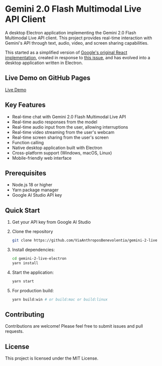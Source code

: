 # Gemini 2.0 Flash Multimodal Live API Client

A desktop Electron application implementing the Gemini 2.0 Flash Multimodal Live API client. This project provides real-time interaction with Gemini's API through text, audio, video, and screen sharing capabilities.

This started as a simplified version of [Google's original React implementation](https://github.com/google-gemini/multimodal-live-api-web-console), created in response to [this issue](https://github.com/google-gemini/multimodal-live-api-web-console/issues/19), and has evolved into a desktop application written in Electron.

## Live Demo on GitHub Pages

[Live Demo](https://https://jayreddin.github.io/JR-Gemini-AI-App-Live/client/index.html/)

## Key Features

- Real-time chat with Gemini 2.0 Flash Multimodal Live API
- Real-time audio responses from the model
- Real-time audio input from the user, allowing interruptions
- Real-time video streaming from the user's webcam
- Real-time screen sharing from the user's screen
- Function calling
- Native desktop application built with Electron
- Cross-platform support (Windows, macOS, Linux)
- Mobile-friendly web interface

## Prerequisites

- Node.js 18 or higher
- Yarn package manager
- Google AI Studio API key

## Quick Start

1. Get your API key from Google AI Studio
2. Clone the repository

   ```bash
   git clone https://github.com/ViaAnthroposBenevolentia/gemini-2-live-electron.git
   ```

3. Install dependencies:

   ```bash
   cd gemini-2-live-electron
   yarn install
   ```

4. Start the application:

   ```bash
   yarn start
   ```

5. For production build:

   ```bash
   yarn build:win # or build:mac or build:linux
   ```

## Contributing

Contributions are welcome! Please feel free to submit issues and pull requests.

## License

This project is licensed under the MIT License.

